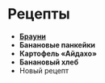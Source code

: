 # Рецепты

- [**Брауни**](brownie.md)
- **Банановые панкейки**
- **Картофель «Айдахо»**
- **Банановый хлеб**
- Новый рецепт
